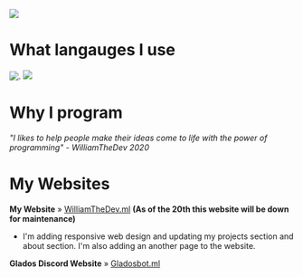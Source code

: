 ![](https://cdn.glitch.com/233efcda-1f98-4551-9b2e-8792c9934f1a%2FWilliamTheDev%20sigin1.png?v=1605280403318)

# What langauges I use

![.](https://camo.githubusercontent.com/870bd310338489acd87c77a1e6c07e6e0cf4cdce97c8dd1652b15c29787236dc/68747470733a2f2f63646e2e676c697463682e636f6d2f31376561656638642d633234382d343962352d383164612d34356532336364633062313225324669636f6e73382d68746d6c2d352d34382e706e67) ![](https://camo.githubusercontent.com/8e82405540ef0f71bd2c1808991490a632e59dab13a264e01a903084cb0b9c98/68747470733a2f2f63646e2e676c697463682e636f6d2f31376561656638642d633234382d343962352d383164612d34356532336364633062313225324669636f6e73382d637373332d34382e706e67)

# Why I program

*"I likes to help people make their ideas come to life with the power of programming" - WilliamTheDev 2020*

# My Websites

**My Website** » [WilliamTheDev.ml](https://williamthedev.ml/) 
**(As of the 20th this website will be down for maintenance)**
- I'm adding responsive web design and updating my projects section and about section. I'm also adding an another page to the website.


**Glados Discord Website** » [Gladosbot.ml](https://http://www.gladosbot.ml)





